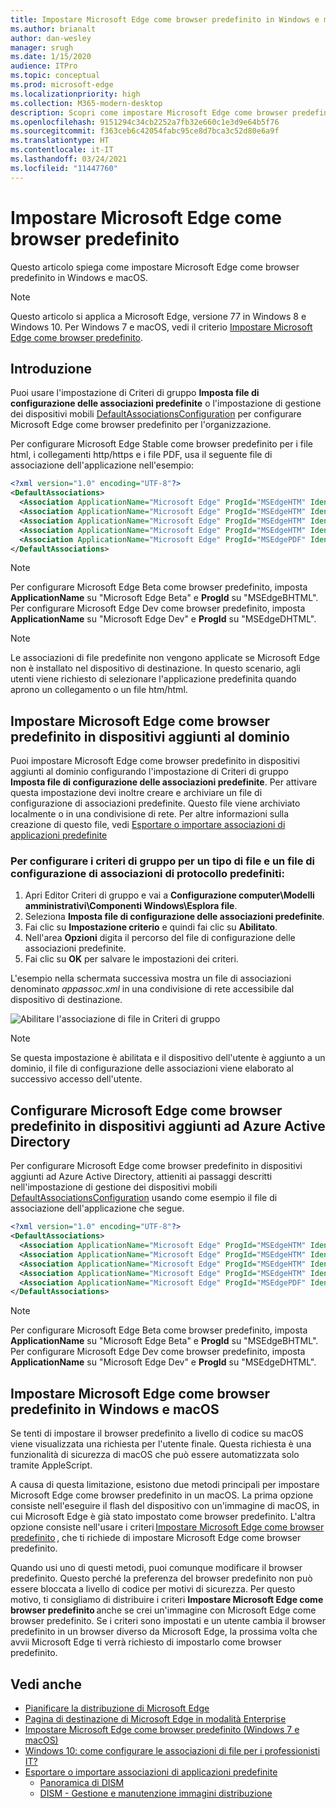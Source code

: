 ```yaml
---
title: Impostare Microsoft Edge come browser predefinito in Windows e macOS
ms.author: brianalt
author: dan-wesley
manager: srugh
ms.date: 1/15/2020
audience: ITPro
ms.topic: conceptual
ms.prod: microsoft-edge
ms.localizationpriority: high
ms.collection: M365-modern-desktop
description: Scopri come impostare Microsoft Edge come browser predefinito
ms.openlocfilehash: 9151294c34cb2252a7fb32e660c1e3d9e64b5f76
ms.sourcegitcommit: f363ceb6c42054fabc95ce8d7bca3c52d80e6a9f
ms.translationtype: HT
ms.contentlocale: it-IT
ms.lasthandoff: 03/24/2021
ms.locfileid: "11447760"
---
```

# <a name="set-microsoft-edge-as-the-default-browser"></a>Impostare Microsoft Edge come browser predefinito

Questo articolo spiega come impostare Microsoft Edge come browser predefinito in Windows e macOS.

> [!NOTE]
> Questo articolo si applica a Microsoft Edge, versione 77 in Windows 8 e Windows 10. Per Windows 7 e macOS, vedi il criterio [Impostare Microsoft Edge come browser predefinito](./microsoft-edge-policies.md#defaultbrowsersettingenabled).

## <a name="introduction"></a>Introduzione

Puoi usare l'impostazione di Criteri di gruppo **Imposta file di configurazione delle associazioni predefinite** o l'impostazione di gestione dei dispositivi mobili [DefaultAssociationsConfiguration](/windows/client-management/mdm/policy-csp-applicationdefaults#applicationdefaults-defaultassociationsconfiguration) per configurare Microsoft Edge come browser predefinito per l'organizzazione.

Per configurare Microsoft Edge Stable come browser predefinito per i file html, i collegamenti http/https e i file PDF, usa il seguente file di associazione dell'applicazione nell'esempio:

```xml
<?xml version="1.0" encoding="UTF-8"?>
<DefaultAssociations> 
  <Association ApplicationName="Microsoft Edge" ProgId="MSEdgeHTM" Identifier=".html"/>
  <Association ApplicationName="Microsoft Edge" ProgId="MSEdgeHTM" Identifier=".htm"/>
  <Association ApplicationName="Microsoft Edge" ProgId="MSEdgeHTM" Identifier="http"/>
  <Association ApplicationName="Microsoft Edge" ProgId="MSEdgeHTM" Identifier="https"/>  
  <Association ApplicationName="Microsoft Edge" ProgId="MSEdgePDF" Identifier=".pdf"/>
</DefaultAssociations>
```

> [!NOTE]
> Per configurare Microsoft Edge Beta come browser predefinito, imposta **ApplicationName** su "Microsoft Edge Beta" e **ProgId** su "MSEdgeBHTML". Per configurare Microsoft Edge Dev come browser predefinito, imposta **ApplicationName** su "Microsoft Edge Dev" e **ProgId** su "MSEdgeDHTML".


> [!NOTE]
> Le associazioni di file predefinite non vengono applicate se Microsoft Edge non è installato nel dispositivo di destinazione. In questo scenario, agli utenti viene richiesto di selezionare l'applicazione predefinita quando aprono un collegamento o un file htm/html.

## <a name="set-microsoft-edge-as-the-default-browser-on-domain-joined-devices"></a>Impostare Microsoft Edge come browser predefinito in dispositivi aggiunti al dominio

Puoi impostare Microsoft Edge come browser predefinito in dispositivi aggiunti al dominio configurando l'impostazione di Criteri di gruppo **Imposta file di configurazione delle associazioni predefinite**. Per attivare questa impostazione devi inoltre creare e archiviare un file di configurazione di associazioni predefinite. Questo file viene archiviato localmente o in una condivisione di rete. Per altre informazioni sulla creazione di questo file, vedi [Esportare o importare associazioni di applicazioni predefinite](/windows-hardware/manufacture/desktop/export-or-import-default-application-associations)

### <a name="to-configure-the-group-policy-for-a-default-file-type-and-protocol-associations-configuration-file"></a>Per configurare i criteri di gruppo per un tipo di file e un file di configurazione di associazioni di protocollo predefiniti:

1. Apri Editor Criteri di gruppo e vai a **Configurazione computer\Modelli amministrativi\Componenti Windows\Esplora file**.
2. Seleziona **Imposta file di configurazione delle associazioni predefinite**.
3. Fai clic su **Impostazione criterio** e quindi fai clic su **Abilitato**.
4. Nell'area **Opzioni** digita il percorso del file di configurazione delle associazioni predefinite.
5. Fai clic su **OK** per salvare le impostazioni dei criteri.

L'esempio nella schermata successiva mostra un file di associazioni denominato *appassoc.xml* in una condivisione di rete accessibile dal dispositivo di destinazione.

   ![Abilitare l'associazione di file in Criteri di gruppo](./media/edge-learnmore-make-edge-default-browser/edge-learnmore-app-associations.png)

   > [!NOTE]
   > Se questa impostazione è abilitata e il dispositivo dell'utente è aggiunto a un dominio, il file di configurazione delle associazioni viene elaborato al successivo accesso dell'utente.

## <a name="set-microsoft-edge-as-the-default-browser-on-azure-active-directory-joined-devices"></a>Configurare Microsoft Edge come browser predefinito in dispositivi aggiunti ad Azure Active Directory

Per configurare Microsoft Edge come browser predefinito in dispositivi aggiunti ad Azure Active Directory, attieniti ai passaggi descritti nell'impostazione di gestione dei dispositivi mobili [DefaultAssociationsConfiguration](/windows/client-management/mdm/policy-csp-applicationdefaults#applicationdefaults-defaultassociationsconfiguration) usando come esempio il file di associazione dell'applicazione che segue.

```xml
<?xml version="1.0" encoding="UTF-8"?>
<DefaultAssociations>
  <Association ApplicationName="Microsoft Edge" ProgId="MSEdgeHTM" Identifier=".html"/>
  <Association ApplicationName="Microsoft Edge" ProgId="MSEdgeHTM" Identifier=".htm"/>
  <Association ApplicationName="Microsoft Edge" ProgId="MSEdgeHTM" Identifier="http"/>
  <Association ApplicationName="Microsoft Edge" ProgId="MSEdgeHTM" Identifier="https"/>  
  <Association ApplicationName="Microsoft Edge" ProgId="MSEdgePDF" Identifier=".pdf"/>
</DefaultAssociations>
```

> [!NOTE]
> Per configurare Microsoft Edge Beta come browser predefinito, imposta **ApplicationName** su "Microsoft Edge Beta" e **ProgId** su "MSEdgeBHTML". Per configurare Microsoft Edge Dev come browser predefinito, imposta **ApplicationName** su "Microsoft Edge Dev" e **ProgId** su "MSEdgeDHTML".

## <a name="set-microsoft-edge-as-the-default-browser-on-macos"></a>Impostare Microsoft Edge come browser predefinito in Windows e macOS

Se tenti di impostare il browser predefinito a livello di codice su macOS viene visualizzata una richiesta per l'utente finale. Questa richiesta è una funzionalità di sicurezza di macOS che può essere automatizzata solo tramite AppleScript.

A causa di questa limitazione, esistono due metodi principali per impostare Microsoft Edge come browser predefinito in un macOS. La prima opzione consiste nell'eseguire il flash del dispositivo con un'immagine di macOS, in cui Microsoft Edge è già stato impostato come browser predefinito. L'altra opzione consiste nell'usare i criteri [Impostare Microsoft Edge come browser predefinito](./microsoft-edge-policies.md#defaultbrowsersettingenabled) , che ti richiede di impostare Microsoft Edge come browser predefinito.

Quando usi uno di questi metodi, puoi comunque modificare il browser predefinito. Questo perché la preferenza del browser predefinito non può essere bloccata a livello di codice per motivi di sicurezza. Per questo motivo, ti consigliamo di distribuire i criteri **Impostare Microsoft Edge come browser predefinito** anche se crei un'immagine con Microsoft Edge come browser predefinito. Se i criteri sono impostati e un utente cambia il browser predefinito in un browser diverso da Microsoft Edge, la prossima volta che avvii Microsoft Edge ti verrà richiesto di impostarlo come browser predefinito.

## <a name="see-also"></a>Vedi anche

- [Pianificare la distribuzione di Microsoft Edge](./deploy-edge-plan-deployment.md)
- [Pagina di destinazione di Microsoft Edge in modalità Enterprise](https://aka.ms/EdgeEnterprise)
- [Impostare Microsoft Edge come browser predefinito (Windows 7 e macOS)](./microsoft-edge-policies.md#defaultbrowsersettingenabled)
- [Windows 10: come configurare le associazioni di file per i professionisti IT?](/archive/blogs/windowsinternals/windows-10-how-to-configure-file-associations-for-it-pros)
- [Esportare o importare associazioni di applicazioni predefinite](/windows-hardware/manufacture/desktop/export-or-import-default-application-associations)
  - [Panoramica di DISM](/windows-hardware/manufacture/desktop/what-is-dism)
  - [DISM - Gestione e manutenzione immagini distribuzione](/windows-hardware/manufacture/desktop/dism---deployment-image-servicing-and-management-technical-reference-for-windows)